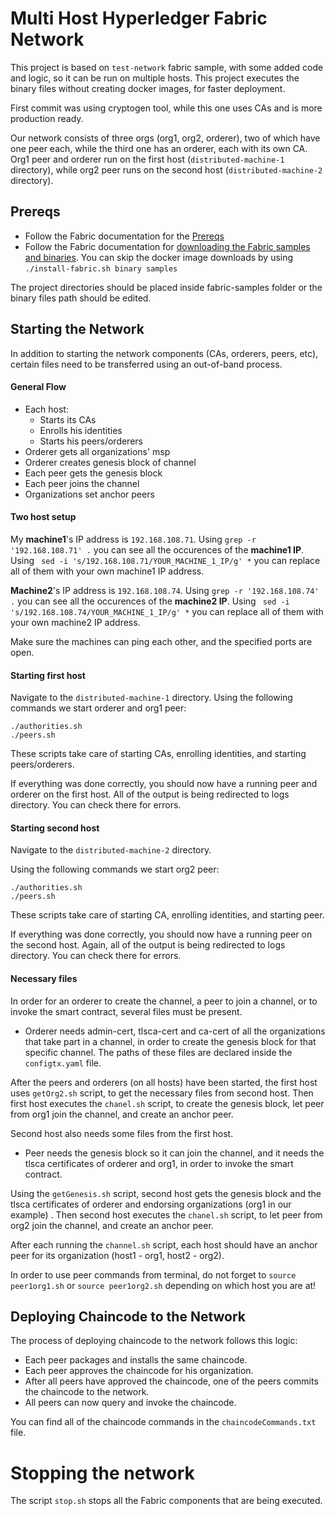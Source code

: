 
# Multi Host Hyperledger Fabric Network 

This project is based on  `test-network` fabric sample, with some added code and logic, so it can be run on multiple hosts. This project executes the binary files without creating docker images, for faster deployment.

First commit was using cryptogen tool, while this one uses CAs and is more production ready.

Our network consists of three orgs (org1, org2, orderer), two of which have one peer each, while the third one has an orderer, each with its own CA. Org1 peer and orderer run on the first host (`distributed-machine-1` directory), while org2 peer runs on the second host (`distributed-machine-2` directory). 

## Prereqs

- Follow the Fabric documentation for the [Prereqs](https://hyperledger-fabric.readthedocs.io/en/latest/prereqs.html)
- Follow the Fabric documentation for [downloading the Fabric samples and binaries](https://hyperledger-fabric.readthedocs.io/en/latest/install.html). You can skip the docker image downloads by using `./install-fabric.sh binary samples`

The project directories should be placed inside fabric-samples folder or the binary files path should be edited.

## Starting the Network

In addition to starting the network components (CAs, orderers, peers, etc), certain files need to be transferred using an out-of-band process. 
#### General Flow
- Each host:
	- Starts its CAs
	- Enrolls his identities
	- Starts his peers/orderers
- Orderer gets all organizations' msp 
- Orderer creates genesis block of channel
- Each peer gets the genesis block
- Each peer joins the channel
- Organizations set anchor peers



#### Two host setup
My **machine1**'s IP address is `192.168.108.71`.
Using `grep -r '192.168.108.71' .` you can see all the occurences of the **machine1 IP**.
Using ` sed -i 's/192.168.108.71/YOUR_MACHINE_1_IP/g' *` you can replace all of them with your own machine1 IP address.



**Machine2**'s IP address is `192.168.108.74`.
Using `grep -r '192.168.108.74' .` you can see all the occurences of the **machine2 IP**.
Using ` sed -i 's/192.168.108.74/YOUR_MACHINE_1_IP/g' *` you can replace all of them with your own machine2 IP address.

Make sure the machines can ping each other, and the specified ports are open.


#### Starting first host

Navigate to the `distributed-machine-1` directory.
Using the following commands we start orderer and org1 peer: 
````shell
./authorities.sh
./peers.sh
````
These scripts take care of starting CAs, enrolling identities, and starting peers/orderers.

If everything was done correctly, you should now have a running peer and orderer on the first host.
All of the output is being redirected to logs directory. You can check there for errors.

#### Starting second host

Navigate to the `distributed-machine-2` directory.

Using the following commands we start org2 peer: 
````shell
./authorities.sh
./peers.sh
````
These scripts take care of starting CA, enrolling identities, and starting peer.

If everything was done correctly, you should now have a running peer on the second host.
Again, all of the output is being redirected to logs directory. You can check there for errors.




#### Necessary files
In order for an orderer to create the channel, a peer to join a channel, or to invoke the smart contract, several files must be present.
- Orderer needs admin-cert, tlsca-cert and ca-cert of all the organizations that take part in a channel, in order to create the genesis block for that specific channel. The paths of these files are declared inside the `configtx.yaml` file.

After the peers and orderers (on all hosts) have been started, the first host uses `getOrg2.sh` script, to get the necessary files from second host. Then first host executes the `chanel.sh` script, to create the genesis block, let peer from org1 join the channel, and create an anchor peer.  

Second host also needs some files from the first host. 
- Peer needs the genesis block so it can join the channel, and it needs the tlsca certificates of orderer and org1, in order to invoke the smart contract. 

Using the `getGenesis.sh` script, second host gets the genesis block and the tlsca certificates of orderer and endorsing organizations (org1 in our example) . Then second host executes the `chanel.sh` script,  to let peer from org2 join the channel, and create an anchor peer.  

After each running the `channel.sh` script, each host should have an anchor peer for its organization (host1 - org1, host2 - org2).


In order to use peer commands from terminal, do not forget to `source peer1org1.sh` or `source peer1org2.sh` depending on which host you are at!
##  Deploying Chaincode to the Network


The process of deploying chaincode to the network follows this logic:
- Each peer packages and installs the same chaincode.
- Each peer approves the chaincode for his organization.
- After all peers have approved the chaincode, one of the peers commits the chaincode to the network.
- All peers can now query and invoke the chaincode.

You can find all of the chaincode commands in the `chaincodeCommands.txt` file.

# Stopping the network

The script `stop.sh` stops all the Fabric components that are being executed.